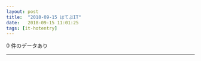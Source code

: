 ```yaml
---
layout: post
title:  "2018-09-15 はてぶIT"
date:   2018-09-15 11:01:25
tags: [it-hotentry]
---
```

0 件のデータあり

<hr>
